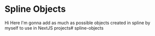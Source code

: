 # Spline Objects

Hi Here I'm gonna add as much as possible objects created in spline by myself to use in NextJS projects# spline-objects
